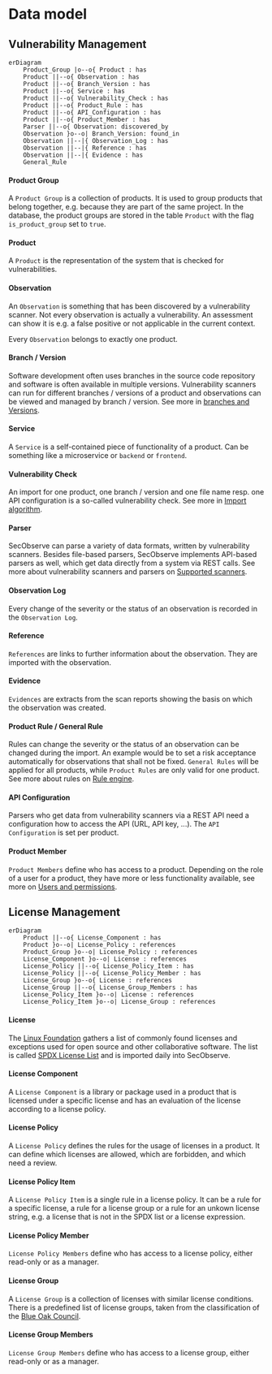 # Data model

## Vulnerability Management

``` mermaid
erDiagram
    Product_Group |o--o{ Product : has
    Product ||--o{ Observation : has
    Product ||--o{ Branch_Version : has
    Product ||--o{ Service : has
    Product ||--o{ Vulnerability_Check : has
    Product ||--o{ Product_Rule : has
    Product ||--o{ API_Configuration : has
    Product ||--o{ Product_Member : has
    Parser ||--o{ Observation: discovered_by
    Observation }o--o| Branch_Version: found_in
    Observation ||--|{ Observation_Log : has
    Observation ||--|{ Reference : has
    Observation ||--|{ Evidence : has
    General_Rule
```

#### Product Group

A `Product Group` is a collection of products. It is used to group products that belong together, e.g. because they are part of the same project. In the database, the product groups are stored in the table `Product` with the flag `is_product_group` set to `true`.

#### Product

A `Product` is the representation of the system that is checked for vulnerabilities.

#### Observation

An `Observation` is something that has been discovered by a vulnerability scanner. Not every observation is actually a vulnerability. An assessment can show it is e.g. a false positive or not applicable in the current context.

Every `Observation` belongs to exactly one product.

#### Branch / Version

Software development often uses branches in the source code repository and software is often available in multiple versions. Vulnerability scanners can run for different branches / versions of a product and observations can be viewed and managed by branch / version. See more in [branches and Versions](../usage/branches.md).

#### Service

A `Service` is a self-contained piece of functionality of a product. Can be something like a microservice or `backend` or `frontend`.	

#### Vulnerability Check

An import for one product, one branch / version and one file name resp. one API configuration is a so-called vulnerability check. See more in [Import algorithm](../usage/import_observations.md#import-algorithm).

#### Parser

SecObserve can parse a variety of data formats, written by vulnerability scanners. Besides file-based parsers, SecObserve implements API-based parsers as well, which get data directly from a system via REST calls. See more about vulnerability scanners and parsers on [Supported scanners](../integrations/supported_scanners.md).

#### Observation Log

Every change of the severity or the status of an observation is recorded in the `Observation Log`.

#### Reference

`References` are links to further information about the observation. They are imported with the observation.

#### Evidence

`Evidences` are extracts from the scan reports showing the basis on which the observation was created.

#### Product Rule / General Rule

Rules can change the severity or the status of an observation can be changed during the import. An example would be to set a risk acceptance automatically for observations that shall not be fixed. `General Rules` will be applied for all products, while `Product Rules` are only valid for one product. See more about rules on [Rule engine](../usage/rule_engine.md).

#### API Configuration

Parsers who get data from vulnerability scanners via a REST API need a configuration how to access the API (URL, API key, ...). The `API Configuration` is set per product.

#### Product Member

`Product Members` define who has access to a product. Depending on the role of a user for a product, they have more or less functionality available, see more on [Users and permissions](../usage/users_permissions.md).

## License Management

``` mermaid
erDiagram
    Product ||--o{ License_Component : has
    Product }o--o| License_Policy : references
    Product_Group }o--o| License_Policy : references
    License_Component }o--o| License : references
    License_Policy ||--o{ License_Policy_Item : has
    License_Policy ||--o{ License_Policy_Member : has
    License_Group }o--o{ License : references
    License_Group ||--o{ License_Group_Members : has
    License_Policy_Item }o--o| License : references
    License_Policy_Item }o--o| License_Group : references
```
#### License

The [Linux Foundation](https://www.linuxfoundation.org/) gathers a list of commonly found licenses and exceptions used for open source and other collaborative software. The list is called [SPDX License List](https://spdx.org/licenses/) and is imported daily into SecObserve.

#### License Component

A `License Component` is a library or package used in a product that is licensed under a specific license and has an evaluation of the license according to a license policy. 

#### License Policy

A `License Policy` defines the rules for the usage of licenses in a product. It can define which licenses are allowed, which are forbidden, and which need a review.

#### License Policy Item

A `License Policy Item` is a single rule in a license policy. It can be a rule for a specific license, a rule for a license group or a rule for an unkown license string, e.g. a license that is not in the SPDX list or a license expression.

#### License Policy Member

`License Policy Members` define who has access to a license policy, either read-only or as a manager.

#### License Group

A `License Group` is a collection of licenses with similar license conditions. There is a predefined list of license groups, taken from the classification of the [Blue Oak Council](https://blueoakcouncil.org/).

#### License Group Members

`License Group Members` define who has access to a license group, either read-only or as a manager.

